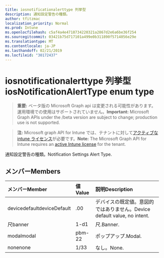 ```yaml
---
title: iosnotificationalerttype 列挙型
description: 通知設定警告の種類。
author: tfitzmac
localization_priority: Normal
ms.prod: Intune
ms.openlocfilehash: c5af4a4e4718734220321a2867d2e6a6be36f254
ms.sourcegitcommit: 03421b75d717101a499e0b311890f5714056e29e
ms.translationtype: MT
ms.contentlocale: ja-JP
ms.lasthandoff: 02/21/2019
ms.locfileid: "30172437"
---
```

# <a name="iosnotificationalerttype-enum-type"></a><span data-ttu-id="6fbee-103">iosnotificationalerttype 列挙型</span><span class="sxs-lookup"><span data-stu-id="6fbee-103">iosNotificationAlertType enum type</span></span>

> <span data-ttu-id="6fbee-104">**重要:** ベータ版の Microsoft Graph api は変更される可能性があります。運用環境での使用はサポートされていません。</span><span class="sxs-lookup"><span data-stu-id="6fbee-104">**Important:** Microsoft Graph APIs under the /beta version are subject to change; production use is not supported.</span></span>

> <span data-ttu-id="6fbee-105">**注:** Microsoft graph API for Intune では、テナントに対して[アクティブな intune ライセンス](https://go.microsoft.com/fwlink/?linkid=839381)が必要です。</span><span class="sxs-lookup"><span data-stu-id="6fbee-105">**Note:** The Microsoft Graph API for Intune requires an [active Intune license](https://go.microsoft.com/fwlink/?linkid=839381) for the tenant.</span></span>

<span data-ttu-id="6fbee-106">通知設定警告の種類。</span><span class="sxs-lookup"><span data-stu-id="6fbee-106">Notification Settings Alert Type.</span></span>

## <a name="members"></a><span data-ttu-id="6fbee-107">メンバー</span><span class="sxs-lookup"><span data-stu-id="6fbee-107">Members</span></span>
|<span data-ttu-id="6fbee-108">メンバー</span><span class="sxs-lookup"><span data-stu-id="6fbee-108">Member</span></span>|<span data-ttu-id="6fbee-109">値</span><span class="sxs-lookup"><span data-stu-id="6fbee-109">Value</span></span>|<span data-ttu-id="6fbee-110">説明</span><span class="sxs-lookup"><span data-stu-id="6fbee-110">Description</span></span>|
|:---|:---|:---|
|<span data-ttu-id="6fbee-111">devicedefault</span><span class="sxs-lookup"><span data-stu-id="6fbee-111">deviceDefault</span></span>|<span data-ttu-id="6fbee-112">.0</span><span class="sxs-lookup"><span data-stu-id="6fbee-112">0</span></span>|<span data-ttu-id="6fbee-113">デバイスの既定値。意図的ではありません。</span><span class="sxs-lookup"><span data-stu-id="6fbee-113">Device default value, no intent.</span></span>|
|<span data-ttu-id="6fbee-114">尺</span><span class="sxs-lookup"><span data-stu-id="6fbee-114">banner</span></span>|<span data-ttu-id="6fbee-115">1-d</span><span class="sxs-lookup"><span data-stu-id="6fbee-115">1</span></span>|<span data-ttu-id="6fbee-116">尺.</span><span class="sxs-lookup"><span data-stu-id="6fbee-116">Banner.</span></span>|
|<span data-ttu-id="6fbee-117">modal</span><span class="sxs-lookup"><span data-stu-id="6fbee-117">modal</span></span>|<span data-ttu-id="6fbee-118">pbm-2</span><span class="sxs-lookup"><span data-stu-id="6fbee-118">2</span></span>|<span data-ttu-id="6fbee-119">ポップアップ.</span><span class="sxs-lookup"><span data-stu-id="6fbee-119">Modal.</span></span>|
|<span data-ttu-id="6fbee-120">none</span><span class="sxs-lookup"><span data-stu-id="6fbee-120">none</span></span>|<span data-ttu-id="6fbee-121">1/3</span><span class="sxs-lookup"><span data-stu-id="6fbee-121">3</span></span>|<span data-ttu-id="6fbee-122">なし。</span><span class="sxs-lookup"><span data-stu-id="6fbee-122">None.</span></span>|





